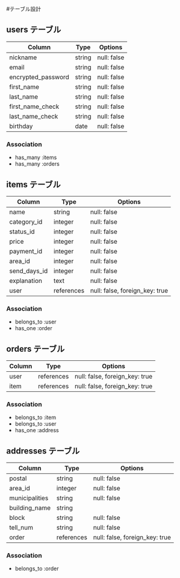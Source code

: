 #テーブル設計

## users テーブル

| Column             | Type    | Options     |
| ------------------ | ------- | ----------- |
| nickname           | string  | null: false |
| email              | string  | null: false |
| encrypted_password | string  | null: false |
| first_name         | string  | null: false |
| last_name          | string  | null: false |
| first_name_check   | string  | null: false |
| last_name_check    | string  | null: false |
| birthday           | date    | null: false |

### Association
- has_many :items
- has_many :orders

## items テーブル

| Column       | Type       | Options                        |
| ------------ | ---------- | ------------------------------ |
| name         | string     | null: false                    |
| category_id  | integer    | null: false                    |
| status_id    | integer    | null: false                    |
| price        | integer    | null: false                    |
| payment_id   | integer    | null: false                    |
| area_id      | integer    | null: false                    |
| send_days_id | integer    | null: false                    |
| explanation  | text       | null: false                    |
| user         | references | null: false, foreign_key: true |

### Association
- belongs_to :user
- has_one :order

## orders テーブル

| Column         | Type       | Options                        |
| -------------- | ---------- | ------------------------------ |
| user           | references | null: false, foreign_key: true |
| item           | references | null: false, foreign_key: true |

### Association
- belongs_to :item
- belongs_to :user
- has_one :address

## addresses テーブル

| Column         | Type       | Options                        |
| -------------- | ---------- | ------------------------------ |
| postal         | string     | null: false                    |
| area_id        | integer    | null: false                    |
| municipalities | string     | null: false                    |
| building_name  | string     |                                |
| block          | string     | null: false                    |
| tell_num       | string     | null: false                    |
| order          | references | null: false, foreign_key: true |

### Association
- belongs_to :order